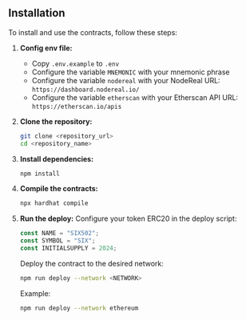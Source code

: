 ## Installation

To install and use the contracts, follow these steps:

1. **Config env file:**
    - Copy `.env.example` to `.env`
    - Configure the variable `MNEMONIC` with your mnemonic phrase
    - Configure the variable `nodereal` with your NodeReal URL: `https://dashboard.nodereal.io/`
    - Configure the variable `etherscan` with your Etherscan API URL: `https://etherscan.io/apis`

2. **Clone the repository:**
    ```bash
    git clone <repository_url>
    cd <repository_name>
    ```

3. **Install dependencies:**
    ```bash
    npm install
    ```

4. **Compile the contracts:**
    ```bash
    npx hardhat compile
    ```

5. **Run the deploy:**
    Configure your token ERC20 in the deploy script:
    ```javascript
    const NAME = "SIX502";
    const SYMBOL = "SIX";
    const INITIALSUPPLY = 2024;
    ```

    Deploy the contract to the desired network:
    ```bash
    npm run deploy --network <NETWORK>
    ```

    Example:
    ```bash
    npm run deploy --network ethereum
    ```
